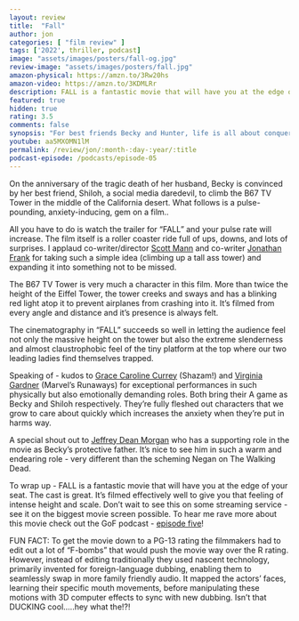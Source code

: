 ```yaml
---
layout: review
title:  "Fall"
author: jon
categories: [ "film review" ]
tags: ['2022', thriller, podcast]
image: "assets/images/posters/fall-og.jpg"
review-image: "assets/images/posters/fall.jpg"
amazon-physical: https://amzn.to/3Rw20hs
amazon-video: https://amzn.to/3KDMLRr
description: FALL is a fantastic movie that will have you at the edge of your seat. The cast is great. It’s filmed effectively well to give you that feeling of intense height and scale.  Don’t wait to see this on some streaming service - see it on the biggest movie screen possible. 
featured: true
hidden: true
rating: 3.5
comments: false
synopsis: "For best friends Becky and Hunter, life is all about conquering fears and pushing limits. But after they climb 2,000 feet to the top of a remote, abandoned radio tower, they find themselves stranded with no way down. Now Becky and Hunter’s expert climbing skills will be put to the ultimate test as they desperately fight to survive the elements, a lack of supplies, and vertigo-inducing heights."  
youtube: aa5MXOMN1lM
permalink: /review/jon/:month-:day-:year/:title
podcast-episode: /podcasts/episode-05
---
```


On the anniversary of the tragic death of her husband, Becky is convinced by her best friend, Shiloh, a social media daredevil, to climb the B67 TV Tower in the middle of the California desert.  What follows is a pulse-pounding, anxiety-inducing, gem on a film..

All you have to do is watch the trailer for “FALL” and your pulse rate will increase.  The film itself is a roller coaster ride full of ups, downs, and lots of surprises. I applaud co-writer/director <a href="https://www.imdb.com/name/nm1470993/">Scott Mann</a> and co-writer <a href="https://www.imdb.com/name/nm1491927/">Jonathan Frank</a> for taking such a simple idea (climbing up a tall ass tower) and expanding it into something not to be missed. 

The B67 TV Tower is very much a character in this film. More than twice the height of the Eiffel Tower, the tower creeks and sways and has a blinking red light atop it to prevent airplanes from crashing into it. It’s filmed from every angle and distance and it’s presence is always felt. 

The cinematography in “FALL” succeeds so well in letting the audience feel not only the massive height on the tower but also the extreme slenderness and almost claustrophobic feel of the tiny platform at the top where our two leading ladies find themselves trapped. 

Speaking of - kudos to <a href="https://www.imdb.com/name/nm1534201/">Grace Caroline Currey</a> (Shazam!) and <a href="https://www.imdb.com/name/nm4722966/">Virginia Gardner</a> (Marvel’s Runaways) for exceptional performances in such physically but also emotionally demanding roles.  Both bring their A game as Becky and Shiloh respectively.  They’re fully fleshed out characters that we grow to care about quickly which increases the anxiety when they’re put in harms way.

A special shout out to <a href="https://www.imdb.com/name/nm0604742/">Jeffrey Dean Morgan</a> who has a supporting role in the movie as Becky’s protective father.  It’s nice to see him in such a warm and endearing role - very different than the scheming Negan on The Walking Dead.

To wrap up - FALL is a fantastic movie that will have you at the edge of your seat. The cast is great. It’s filmed effectively well to give you that feeling of intense height and scale.  Don’t wait to see this on some streaming service - see it on the biggest movie screen possible. To hear me rave more about this movie check out the GoF podcast - <a href="{{ page.podcast-episode }}">episode five</a>! 

FUN FACT: To get the movie down to a PG-13 rating the filmmakers had to edit out a lot of “F-bombs” that would push the movie way over the R rating. However, instead of editing traditionally they used nascent technology, primarily invented for foreign-language dubbing, enabling them to seamlessly swap in more family friendly audio.  It mapped the actors’ faces, learning their specific mouth movements, before manipulating these motions with 3D computer effects to sync with new dubbing.  Isn’t that DUCKING cool…..hey what the!?!